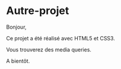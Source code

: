 # Autre-projet

Bonjour,

Ce projet a été réalisé avec HTML5 et CSS3.

Vous trouverez des media queries.

A bientôt.

